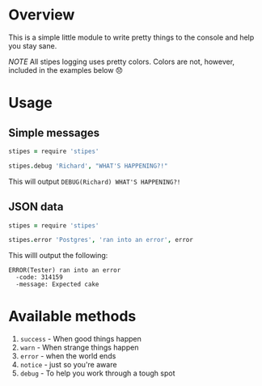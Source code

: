Overview
========

This is a simple little module to write pretty things to the console and help you stay sane.

*NOTE* All stipes logging uses pretty colors. Colors are not, however, included in the examples below :disappointed:

Usage
=====

Simple messages
---------------

```coffeescript
stipes = require 'stipes'

stipes.debug 'Richard', "WHAT'S HAPPENING?!"
```

This will output `DEBUG(Richard) WHAT'S HAPPENING?!`

JSON data
---------

```coffeescript
stipes = require 'stipes'

stipes.error 'Postgres', 'ran into an error', error
```

This willl output the following:

```
ERROR(Tester) ran into an error
  -code: 314159
  -message: Expected cake
```

Available methods
=================

1. `success` - When good things happen
2. `warn` - When strange things happen
3. `error` - when the world ends
4. `notice` - just so you're aware
5. `debug` - To help you work through a tough spot